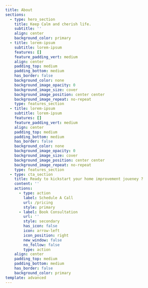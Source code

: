 ```yaml
---
title: About
sections:
  - type: hero_section
    title: Keep Calm and cherish life.
    subtitle: ''
    align: center
    background_color: primary
  - title: lorem-ipsum
    subtitle: lorem-ipsum
    features: []
    feature_padding_vert: medium
    align: center
    padding_top: medium
    padding_bottom: medium
    has_border: false
    background_color: none
    background_image_opacity: 0
    background_image_size: cover
    background_image_position: center center
    background_image_repeat: no-repeat
    type: features_section
  - title: lorem-ipsum
    subtitle: lorem-ipsum
    features: []
    feature_padding_vert: medium
    align: center
    padding_top: medium
    padding_bottom: medium
    has_border: false
    background_color: none
    background_image_opacity: 0
    background_image_size: cover
    background_image_position: center center
    background_image_repeat: no-repeat
    type: features_section
  - type: cta_section
    title: Ready to kickstart your home improvement joueney ?
    content: ''
    actions:
      - type: action
        label: Schedule A Call
        url: /pricing
        style: primary
      - label: Book Consultation
        url: ''
        style: secondary
        has_icon: false
        icon: arrow-left
        icon_position: right
        new_window: false
        no_follow: false
        type: action
    align: center
    padding_top: medium
    padding_bottom: medium
    has_border: false
    background_color: primary
template: advanced
---
```

